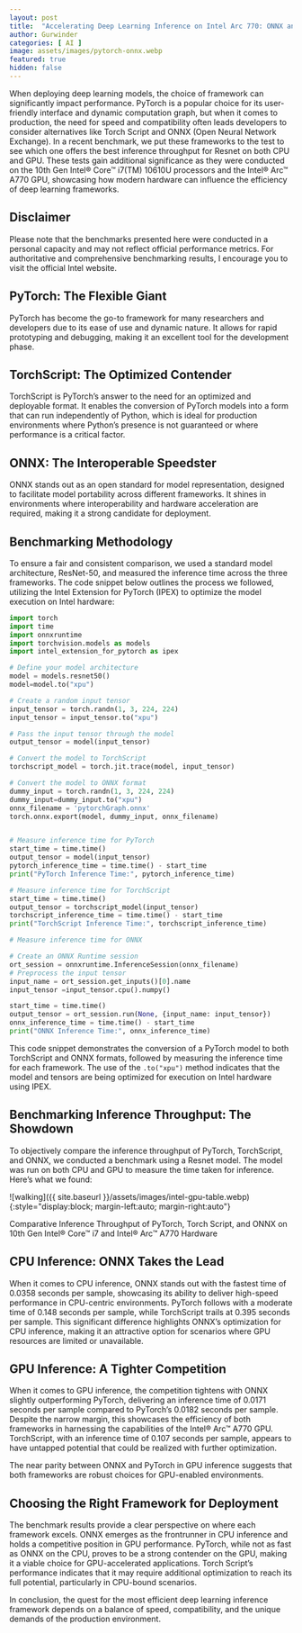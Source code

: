 ```yaml
---
layout: post
title:  "Accelerating Deep Learning Inference on Intel Arc 770: ONNX and PyTorch Go Head-to-Head"
author: Gurwinder
categories: [ AI ]
image: assets/images/pytorch-onnx.webp
featured: true
hidden: false
---
```

When deploying deep learning models, the choice of framework can significantly impact performance. PyTorch is a popular choice for its user-friendly interface and dynamic computation graph, but when it comes to production, the need for speed and compatibility often leads developers to consider alternatives like Torch Script and ONNX (Open Neural Network Exchange). In a recent benchmark, we put these frameworks to the test to see which one offers the best inference throughput for Resnet on both CPU and GPU. These tests gain additional significance as they were conducted on the 10th Gen Intel® Core™ i7(TM) 10610U processors and the Intel® Arc™ A770 GPU, showcasing how modern hardware can influence the efficiency of deep learning frameworks.

## Disclaimer

Please note that the benchmarks presented here were conducted in a personal capacity and may not reflect official performance metrics. For authoritative and comprehensive benchmarking results, I encourage you to visit the official Intel website.

## PyTorch: The Flexible Giant

PyTorch has become the go-to framework for many researchers and developers due to its ease of use and dynamic nature. It allows for rapid prototyping and debugging, making it an excellent tool for the development phase.

## TorchScript: The Optimized Contender

TorchScript is PyTorch’s answer to the need for an optimized and deployable format. It enables the conversion of PyTorch models into a form that can run independently of Python, which is ideal for production environments where Python’s presence is not guaranteed or where performance is a critical factor.

## ONNX: The Interoperable Speedster

ONNX stands out as an open standard for model representation, designed to facilitate model portability across different frameworks. It shines in environments where interoperability and hardware acceleration are required, making it a strong candidate for deployment.

## Benchmarking Methodology

To ensure a fair and consistent comparison, we used a standard model architecture, ResNet-50, and measured the inference time across the three frameworks. The code snippet below outlines the process we followed, utilizing the Intel Extension for PyTorch (IPEX) to optimize the model execution on Intel hardware:

```python
import torch
import time
import onnxruntime
import torchvision.models as models
import intel_extension_for_pytorch as ipex

# Define your model architecture
model = models.resnet50()
model=model.to("xpu")

# Create a random input tensor
input_tensor = torch.randn(1, 3, 224, 224)
input_tensor = input_tensor.to("xpu")

# Pass the input tensor through the model
output_tensor = model(input_tensor)

# Convert the model to TorchScript
torchscript_model = torch.jit.trace(model, input_tensor)

# Convert the model to ONNX format
dummy_input = torch.randn(1, 3, 224, 224)
dummy_input=dummy_input.to("xpu")
onnx_filename = 'pytorchGraph.onnx'
torch.onnx.export(model, dummy_input, onnx_filename)


# Measure inference time for PyTorch
start_time = time.time()
output_tensor = model(input_tensor)
pytorch_inference_time = time.time() - start_time
print("PyTorch Inference Time:", pytorch_inference_time)

# Measure inference time for TorchScript
start_time = time.time()
output_tensor = torchscript_model(input_tensor)
torchscript_inference_time = time.time() - start_time
print("TorchScript Inference Time:", torchscript_inference_time)

# Measure inference time for ONNX

# Create an ONNX Runtime session
ort_session = onnxruntime.InferenceSession(onnx_filename)
# Preprocess the input tensor
input_name = ort_session.get_inputs()[0].name
input_tensor =input_tensor.cpu().numpy()

start_time = time.time()
output_tensor = ort_session.run(None, {input_name: input_tensor})
onnx_inference_time = time.time() - start_time
print("ONNX Inference Time:", onnx_inference_time)
```

This code snippet demonstrates the conversion of a PyTorch model to both TorchScript and ONNX formats, followed by measuring the inference time for each framework. The use of the `.to("xpu")` method indicates that the model and tensors are being optimized for execution on Intel hardware using IPEX.

## Benchmarking Inference Throughput: The Showdown

To objectively compare the inference throughput of PyTorch, TorchScript, and ONNX, we conducted a benchmark using a Resnet model. The model was run on both CPU and GPU to measure the time taken for inference. Here’s what we found:

![walking]({{ site.baseurl }}/assets/images/intel-gpu-table.webp){:style="display:block; margin-left:auto; margin-right:auto"}

Comparative Inference Throughput of PyTorch, Torch Script, and ONNX on 10th Gen Intel® Core™ i7 and Intel® Arc™ A770 Hardware

## CPU Inference: ONNX Takes the Lead

When it comes to CPU inference, ONNX stands out with the fastest time of 0.0358 seconds per sample, showcasing its ability to deliver high-speed performance in CPU-centric environments. PyTorch follows with a moderate time of 0.148 seconds per sample, while TorchScript trails at 0.395 seconds per sample. This significant difference highlights ONNX’s optimization for CPU inference, making it an attractive option for scenarios where GPU resources are limited or unavailable.

## GPU Inference: A Tighter Competition

When it comes to GPU inference, the competition tightens with ONNX slightly outperforming PyTorch, delivering an inference time of 0.0171 seconds per sample compared to PyTorch’s 0.0182 seconds per sample. Despite the narrow margin, this showcases the efficiency of both frameworks in harnessing the capabilities of the Intel® Arc™ A770 GPU. TorchScript, with an inference time of 0.107 seconds per sample, appears to have untapped potential that could be realized with further optimization.

The near parity between ONNX and PyTorch in GPU inference suggests that both frameworks are robust choices for GPU-enabled environments.

## Choosing the Right Framework for Deployment

The benchmark results provide a clear perspective on where each framework excels. ONNX emerges as the frontrunner in CPU inference and holds a competitive position in GPU performance. PyTorch, while not as fast as ONNX on the CPU, proves to be a strong contender on the GPU, making it a viable choice for GPU-accelerated applications. Torch Script’s performance indicates that it may require additional optimization to reach its full potential, particularly in CPU-bound scenarios.

In conclusion, the quest for the most efficient deep learning inference framework depends on a balance of speed, compatibility, and the unique demands of the production environment.